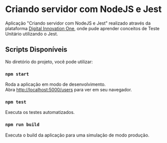 # Criando servidor com NodeJS e Jest

Aplicação "Criando servidor com NodeJS e Jest" realizado através da plataforma [Digital Innovation One](https://www.dio.me/en), onde pude aprender conceitos de Teste Unitário utilizando o Jest.

## Scripts Disponíveis

No diretório do projeto, você pode utilizar:

### `npm start`

Roda a aplicação em modo de desenvolvimento.\
Abra [http://localhost:5000/users](http://localhost:5000/users) para ver em seu navegador.

### `npm test`

Executa os testes automatizados.

### `npm run build`

Executa o build da aplicação para uma simulação de modo produção.
